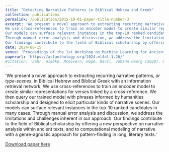 ```yaml
---
title: "Detecting Narrative Patterns in Biblical Hebrew and Greek"
collection: publications
permalink: /publication/2015-10-01-paper-title-number-3
excerpt: 'We present a novel approach to extracting recurring narrative patterns, or _type-scenes_, in Biblical Hebrew and Biblical Greek with an information retrieval network. 
We use cross-references to train an encoder model to create similar representations for verses linked by a cross-reference. We then query our trained model with phrases informed by humanities scholarship and designed to elicit particular kinds of narrative scenes. 
Our models can surface relevant instances in the top-10 ranked candidates in many cases.
Through manual error analysis and discussion, we address the limitations and challenges inherent in our approach. 
Our findings contribute to the field of Biblical scholarship by offering a new perspective on narrative analysis within ancient texts, and to computational modeling of narrative with a genre-agnostic approach for pattern-finding in long, literary texts.'
date: 2024-08-15
venue: 'Proceedings of the 1st Workshop on Machine Learning for Ancient Languages'
paperurl: 'https://aclanthology.org/2024.ml4al-1.26/'
#citation: 'Jahr, Wiebke. McGovern, Hope. Danzl, Johann Georg (2020). &quot;Paper Title Number 3.&quot; <i>Journal 1</i>. 1(3).'
---
```

'We present a novel approach to extracting recurring narrative patterns, or _type-scenes_, in Biblical Hebrew and Biblical Greek with an information retrieval network. 
We use cross-references to train an encoder model to create similar representations for verses linked by a cross-reference. We then query our trained model with phrases informed by humanities scholarship and designed to elicit particular kinds of narrative scenes. 
Our models can surface relevant instances in the top-10 ranked candidates in many cases.
Through manual error analysis and discussion, we address the limitations and challenges inherent in our approach. 
Our findings contribute to the field of Biblical scholarship by offering a new perspective on narrative analysis within ancient texts, and to computational modeling of narrative with a genre-agnostic approach for pattern-finding in long, literary texts.'

[Download paper here](https://aclanthology.org/2024.ml4al-1.26/)

<!-- Recommended citation: Your Name, You. (2015). "Paper Title Number 3." <i>Focus on Microscopy</i>. 1(3). -->